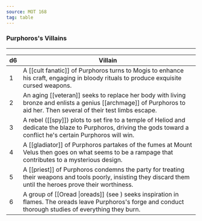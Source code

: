 ```yaml
---
source: MOT 168
tag: table
---
```


### Purphoros's Villains
---
|d6|Villain|
|----|------------|
|1|A [[cult fanatic]] of Purphoros turns to Mogis to enhance his craft, engaging in bloody rituals to produce exquisite cursed weapons.|
|2|An aging [[veteran]] seeks to replace her body with living bronze and enlists a genius [[archmage]] of Purphoros to aid her. Then several of their test limbs escape.|
|3|A rebel ([[spy]]) plots to set fire to a temple of Heliod and dedicate the blaze to Purphoros, driving the gods toward a conflict he's certain Purphoros will win.|
|4|A [[gladiator]] of Purphoros partakes of the fumes at Mount Velus then goes on what seems to be a rampage that contributes to a mysterious design.|
|5|A [[priest]] of Purphoros condemns the party for treating their weapons and tools poorly, insisting they discard them until the heroes prove their worthiness.|
|6|A group of [[Oread \|oreads]] (see ) seeks inspiration in flames. The oreads leave Purphoros's forge and conduct thorough studies of everything they burn.|

